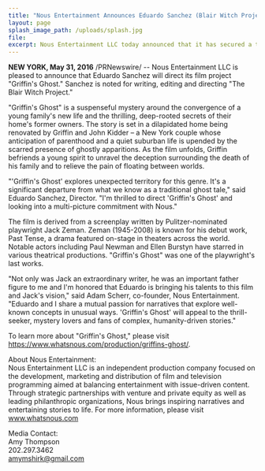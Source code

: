 ```yaml
---
title: "Nous Entertainment Announces Eduardo Sanchez (Blair Witch Project) To Direct Griffin's Ghost"
layout: page
splash_image_path: /uploads/splash.jpg
file:
excerpt: Nous Entertainment LLC today announced that it has secured a third round of funding to further support development of its feature-length films
---
```



**NEW YORK, May 31, 2016**&nbsp;/PRNewswire/ -- Nous Entertainment LLC is pleased to announce that Eduardo Sanchez will direct its film project "Griffin's Ghost." Sanchez is noted for writing, editing and directing "The Blair Witch Project."&nbsp;

"Griffin's Ghost" is a suspenseful mystery around the convergence of a young family's new life and the thrilling, deep-rooted secrets of their home's former owners. The story is set in a dilapidated home being renovated by Griffin and John Kidder – a New York couple whose anticipation of parenthood and a quiet suburban life is upended by the scarred presence of ghostly apparitions. As the film unfolds, Griffin befriends a young spirit to unravel the deception surrounding the death of his family and to relieve the pain of floating between worlds.

"'Griffin's Ghost' explores unexpected territory for this genre. It's a significant departure from what we know as a traditional ghost tale," said Eduardo Sanchez, Director. "I'm thrilled to direct 'Griffin's Ghost' and looking into a multi-picture commitment with Nous."

The film is derived from a screenplay written by Pulitzer-nominated playwright Jack Zeman. Zeman (1945-2008) is known for his debut work, Past Tense, a drama featured on-stage in theaters across the world. Notable actors including Paul Newman and Ellen Burstyn have starred in various theatrical productions. "Griffin's Ghost" was one of the playwright's last works.

"Not only was Jack an extraordinary writer, he was an important father figure to me and I'm honored that Eduardo is bringing his talents to this film and Jack's vision," said Adam Scherr, co-founder, Nous Entertainment. "Eduardo and I share a mutual passion for narratives that explore well-known concepts in unusual ways. 'Griffin's Ghost' will appeal to the thrill-seeker, mystery lovers and fans of complex, humanity-driven stories."

To learn more about "Griffin's Ghost," please visit https://www.whatsnous.com/production/griffins-ghost/.

About Nous Entertainment:
<br>Nous Entertainment LLC is an independent production company focused on the development, marketing and distribution of film and television programming aimed at balancing entertainment with issue-driven content. Through strategic partnerships with venture and private equity as well as leading philanthropic organizations, Nous brings inspiring narratives and entertaining stories to life. For more information, please visit www.whatsnous.com

Media Contact: &nbsp; &nbsp; &nbsp; &nbsp;
<br>Amy Thompson
<br>202.297.3462
<br>amymshirk@gmail.com